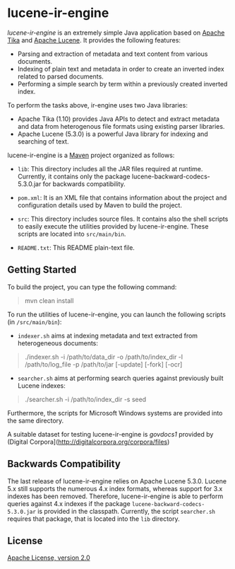 # lucene-ir-engine
_lucene-ir-engine_ is an extremely simple Java application based on [Apache Tika](http://tika.apache.org/) and [Apache Lucene](http://lucene.apache.org/).
It provides the following features: 

  * Parsing and extraction of metadata and text content from various 
    documents.
  * Indexing of plain text and metadata in order to create an inverted index 
    related to parsed documents.
  * Performing a simple search by term within a previously created inverted 
    index.

To perform the tasks above, ir-engine uses two Java libraries:

  * Apache Tika (1.10) provides Java APIs to detect and extract metadata and data
    from heterogenous file formats using existing parser libraries. 
  * Apache Lucene (5.3.0) is a powerful Java library for indexing and searching 
    of text.

lucene-ir-engine is a [Maven](https://maven.apache.org/) project organized as follows:

  * `lib`:
    This directory includes all the JAR files required at runtime. Currently, it contains only the package lucene-backward-codecs-5.3.0.jar for backwards compatibility.

  * `pom.xml`:
    It is an XML file that contains information about the project and configuration details used by Maven to build the project.
    
  * `src`:
    This directory includes source files. It contains also the shell scripts to easily execute the utilities provided by lucene-ir-engine.
    These scripts are located into `src/main/bin`.

  * `README.txt`:
    This README plain-text file.

## Getting Started

To build the project, you can type the following command:

> mvn clean install

To run the utilities of lucene-ir-engine, you can launch the following scripts (in `/src/main/bin`):

* `indexer.sh` aims at indexing metadata and text extracted from heterogeneous documents:
> ./indexer.sh -i /path/to/data_dir -o /path/to/index_dir -l /path/to/log_file -p /path/to/jar [-update] [-fork] [-ocr]

* `searcher.sh` aims at performing search queries against previously built Lucene indexes:
> ./searcher.sh -i /path/to/index_dir -s seed

Furthermore, the scripts for Microsoft Windows systems are provided into the same directory.

A suitable dataset for testing lucene-ir-engine is *govdocs1* provided by (Digital Corpora](http://digitalcorpora.org/corpora/files)

## Backwards Compatibility

The last release of lucene-ir-engine relies on Apache Lucene 5.3.0.
Lucene 5.x still supports the numerous 4.x index formats, whereas support for 3.x indexes has been removed.
Therefore, lucene-ir-engine is able to perform queries against 4.x indexes if the package `lucene-backward-codecs-5.3.0.jar` is provided in the classpath.
Currently, the script `searcher.sh` requires that package, that is located into the `lib` directory.

## License

[Apache License, version 2.0](http://www.apache.org/licenses/LICENSE-2.0)

